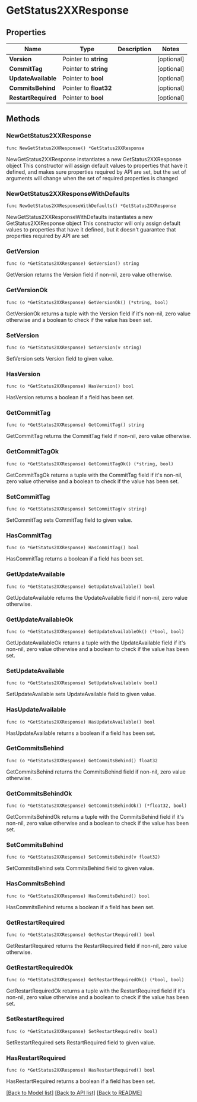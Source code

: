 # GetStatus2XXResponse

## Properties

Name | Type | Description | Notes
------------ | ------------- | ------------- | -------------
**Version** | Pointer to **string** |  | [optional] 
**CommitTag** | Pointer to **string** |  | [optional] 
**UpdateAvailable** | Pointer to **bool** |  | [optional] 
**CommitsBehind** | Pointer to **float32** |  | [optional] 
**RestartRequired** | Pointer to **bool** |  | [optional] 

## Methods

### NewGetStatus2XXResponse

`func NewGetStatus2XXResponse() *GetStatus2XXResponse`

NewGetStatus2XXResponse instantiates a new GetStatus2XXResponse object
This constructor will assign default values to properties that have it defined,
and makes sure properties required by API are set, but the set of arguments
will change when the set of required properties is changed

### NewGetStatus2XXResponseWithDefaults

`func NewGetStatus2XXResponseWithDefaults() *GetStatus2XXResponse`

NewGetStatus2XXResponseWithDefaults instantiates a new GetStatus2XXResponse object
This constructor will only assign default values to properties that have it defined,
but it doesn't guarantee that properties required by API are set

### GetVersion

`func (o *GetStatus2XXResponse) GetVersion() string`

GetVersion returns the Version field if non-nil, zero value otherwise.

### GetVersionOk

`func (o *GetStatus2XXResponse) GetVersionOk() (*string, bool)`

GetVersionOk returns a tuple with the Version field if it's non-nil, zero value otherwise
and a boolean to check if the value has been set.

### SetVersion

`func (o *GetStatus2XXResponse) SetVersion(v string)`

SetVersion sets Version field to given value.

### HasVersion

`func (o *GetStatus2XXResponse) HasVersion() bool`

HasVersion returns a boolean if a field has been set.

### GetCommitTag

`func (o *GetStatus2XXResponse) GetCommitTag() string`

GetCommitTag returns the CommitTag field if non-nil, zero value otherwise.

### GetCommitTagOk

`func (o *GetStatus2XXResponse) GetCommitTagOk() (*string, bool)`

GetCommitTagOk returns a tuple with the CommitTag field if it's non-nil, zero value otherwise
and a boolean to check if the value has been set.

### SetCommitTag

`func (o *GetStatus2XXResponse) SetCommitTag(v string)`

SetCommitTag sets CommitTag field to given value.

### HasCommitTag

`func (o *GetStatus2XXResponse) HasCommitTag() bool`

HasCommitTag returns a boolean if a field has been set.

### GetUpdateAvailable

`func (o *GetStatus2XXResponse) GetUpdateAvailable() bool`

GetUpdateAvailable returns the UpdateAvailable field if non-nil, zero value otherwise.

### GetUpdateAvailableOk

`func (o *GetStatus2XXResponse) GetUpdateAvailableOk() (*bool, bool)`

GetUpdateAvailableOk returns a tuple with the UpdateAvailable field if it's non-nil, zero value otherwise
and a boolean to check if the value has been set.

### SetUpdateAvailable

`func (o *GetStatus2XXResponse) SetUpdateAvailable(v bool)`

SetUpdateAvailable sets UpdateAvailable field to given value.

### HasUpdateAvailable

`func (o *GetStatus2XXResponse) HasUpdateAvailable() bool`

HasUpdateAvailable returns a boolean if a field has been set.

### GetCommitsBehind

`func (o *GetStatus2XXResponse) GetCommitsBehind() float32`

GetCommitsBehind returns the CommitsBehind field if non-nil, zero value otherwise.

### GetCommitsBehindOk

`func (o *GetStatus2XXResponse) GetCommitsBehindOk() (*float32, bool)`

GetCommitsBehindOk returns a tuple with the CommitsBehind field if it's non-nil, zero value otherwise
and a boolean to check if the value has been set.

### SetCommitsBehind

`func (o *GetStatus2XXResponse) SetCommitsBehind(v float32)`

SetCommitsBehind sets CommitsBehind field to given value.

### HasCommitsBehind

`func (o *GetStatus2XXResponse) HasCommitsBehind() bool`

HasCommitsBehind returns a boolean if a field has been set.

### GetRestartRequired

`func (o *GetStatus2XXResponse) GetRestartRequired() bool`

GetRestartRequired returns the RestartRequired field if non-nil, zero value otherwise.

### GetRestartRequiredOk

`func (o *GetStatus2XXResponse) GetRestartRequiredOk() (*bool, bool)`

GetRestartRequiredOk returns a tuple with the RestartRequired field if it's non-nil, zero value otherwise
and a boolean to check if the value has been set.

### SetRestartRequired

`func (o *GetStatus2XXResponse) SetRestartRequired(v bool)`

SetRestartRequired sets RestartRequired field to given value.

### HasRestartRequired

`func (o *GetStatus2XXResponse) HasRestartRequired() bool`

HasRestartRequired returns a boolean if a field has been set.


[[Back to Model list]](../README.md#documentation-for-models) [[Back to API list]](../README.md#documentation-for-api-endpoints) [[Back to README]](../README.md)


